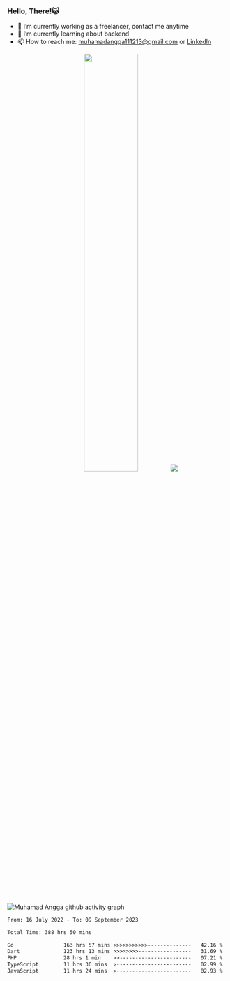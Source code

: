 
### Hello, There!🐱

- 🔭 I’m currently working as a freelancer, contact me anytime
- 🌱 I’m currently learning about backend
- 📫 How to reach me: [muhamadangga111213@gmail.com](mailto:muhamadangga111213@gmail.com) or [LinkedIn](https://www.linkedin.com/in/muhamad-angga)

<p align="center">
    <img width="49.5%" src="https://github-readme-stats.vercel.app/api?username=muhangga&count_private=true&theme=ocean_dark&show_icons=true" />
    &nbsp;
    <img src="https://github-readme-stats.vercel.app/api/top-langs/?username=muhangga&langs_count=8&layout=compact&theme=ocean_dark&show_icons=true" />
</p>

![Muhamad Angga github activity graph](https://github-readme-activity-graph.cyclic.app/graph?username=muhangga&custom_title=Angga&color=708090&theme=github-dark)


<!--START_SECTION:waka-->

```txt
From: 16 July 2022 - To: 09 September 2023

Total Time: 388 hrs 50 mins

Go                163 hrs 57 mins >>>>>>>>>>>--------------   42.16 %
Dart              123 hrs 13 mins >>>>>>>>-----------------   31.69 %
PHP               28 hrs 1 min    >>-----------------------   07.21 %
TypeScript        11 hrs 36 mins  >------------------------   02.99 %
JavaScript        11 hrs 24 mins  >------------------------   02.93 %
```

<!--END_SECTION:waka-->

